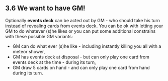 ## 3.6 We want to have GM!
Optionally **events deck** can be acted out by GM - who should take his turn instead of revealing cards from events deck. You can be ok with letting your GM to do whatever (s)he likes or you can put some additional constrains with these possible GM variants:

- GM can do what ever (s)he like - including instantly killing you all with a meteor shower,
- GM has events deck at disposal - but can only play one card from events deck at the time - during its turn,
- GM draw 5 cards on hand - and can only play one card from hand during its turn.